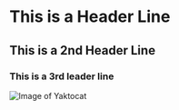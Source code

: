 # This is a Header Line
## This is a 2nd Header Line
### This is a 3rd leader line

![Image of Yaktocat](https://octodex.github.com/images/yaktocat.png)
